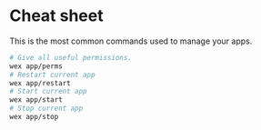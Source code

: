 # Cheat sheet

This is the most common commands used to manage your apps.

```bash
# Give all useful permissions.
wex app/perms
# Restart current app
wex app/restart
# Start current app
wex app/start
# Stop current app
wex app/stop
```